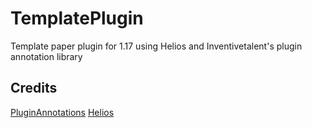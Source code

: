 # TemplatePlugin
Template paper plugin for 1.17 using Helios and Inventivetalent's plugin annotation library

## Credits
[PluginAnnotations](https://github.com/InventivetalentDev/PluginAnnotations/)
[Helios](https://github.com/qpixel/helios)
